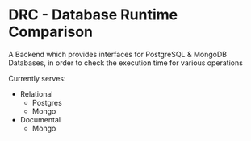 # DRC - Database Runtime Comparison
A Backend which provides interfaces for PostgreSQL &amp; MongoDB Databases, in order to check the execution time for various operations

Currently serves:

- Relational
  - Postgres
  - Mongo
- Documental
  - Mongo  
